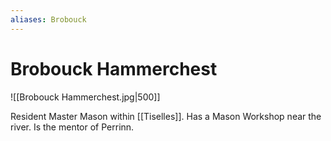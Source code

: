 ```yaml
---
aliases: Brobouck
---
```


# Brobouck Hammerchest

![[Brobouck Hammerchest.jpg|500]]

Resident Master Mason within [[Tiselles]].  Has a Mason Workshop near the river.  Is the mentor of Perrinn.
